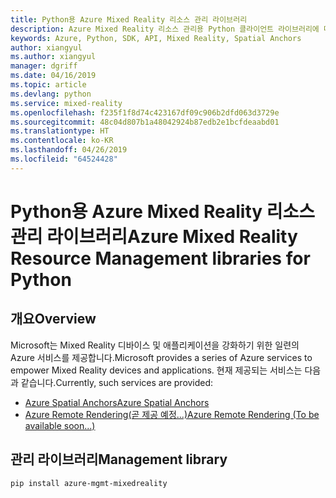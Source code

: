 ```yaml
---
title: Python용 Azure Mixed Reality 리소스 관리 라이브러리
description: Azure Mixed Reality 리소스 관리용 Python 클라이언트 라이브러리에 대한 참조 설명서
keywords: Azure, Python, SDK, API, Mixed Reality, Spatial Anchors
author: xiangyul
ms.author: xiangyul
manager: dgriff
ms.date: 04/16/2019
ms.topic: article
ms.devlang: python
ms.service: mixed-reality
ms.openlocfilehash: f235f1f8d74c423167df09c906b2dfd063d3729e
ms.sourcegitcommit: 48c04d807b1a48042924b87edb2e1bcfdeaabd01
ms.translationtype: HT
ms.contentlocale: ko-KR
ms.lasthandoff: 04/26/2019
ms.locfileid: "64524428"
---
```

# <a name="azure-mixed-reality-resource-management-libraries-for-python"></a><span data-ttu-id="327b9-104">Python용 Azure Mixed Reality 리소스 관리 라이브러리</span><span class="sxs-lookup"><span data-stu-id="327b9-104">Azure Mixed Reality Resource Management libraries for Python</span></span>

## <a name="overview"></a><span data-ttu-id="327b9-105">개요</span><span class="sxs-lookup"><span data-stu-id="327b9-105">Overview</span></span>

<span data-ttu-id="327b9-106">Microsoft는 Mixed Reality 디바이스 및 애플리케이션을 강화하기 위한 일련의 Azure 서비스를 제공합니다.</span><span class="sxs-lookup"><span data-stu-id="327b9-106">Microsoft provides a series of Azure services to empower Mixed Reality devices and applications.</span></span> <span data-ttu-id="327b9-107">현재 제공되는 서비스는 다음과 같습니다.</span><span class="sxs-lookup"><span data-stu-id="327b9-107">Currently, such services are provided:</span></span>

* [<span data-ttu-id="327b9-108">Azure Spatial Anchors</span><span class="sxs-lookup"><span data-stu-id="327b9-108">Azure Spatial Anchors</span></span>](https://azure.microsoft.com/en-us/services/spatial-anchors/)
* [<span data-ttu-id="327b9-109">Azure Remote Rendering(곧 제공 예정...)</span><span class="sxs-lookup"><span data-stu-id="327b9-109">Azure Remote Rendering (To be available soon...)</span></span>](https://azure.microsoft.com/en-us/services/remote-rendering/)

## <a name="management-library"></a><span data-ttu-id="327b9-110">관리 라이브러리</span><span class="sxs-lookup"><span data-stu-id="327b9-110">Management library</span></span>
```bash
pip install azure-mgmt-mixedreality
```
